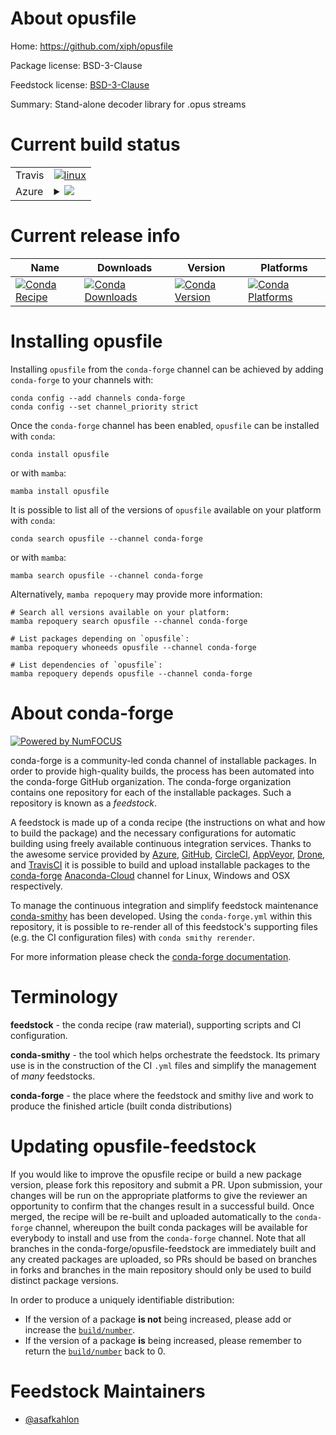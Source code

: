About opusfile
==============

Home: https://github.com/xiph/opusfile

Package license: BSD-3-Clause

Feedstock license: [BSD-3-Clause](https://github.com/conda-forge/opusfile-feedstock/blob/main/LICENSE.txt)

Summary: Stand-alone decoder library for .opus streams

Current build status
====================


<table><tr>
    <td>Travis</td>
    <td>
      <a href="https://app.travis-ci.com/conda-forge/opusfile-feedstock">
        <img alt="linux" src="https://img.shields.io/travis/com/conda-forge/opusfile-feedstock/main.svg?label=Linux">
      </a>
    </td>
  </tr>
    
  <tr>
    <td>Azure</td>
    <td>
      <details>
        <summary>
          <a href="https://dev.azure.com/conda-forge/feedstock-builds/_build/latest?definitionId=8930&branchName=main">
            <img src="https://dev.azure.com/conda-forge/feedstock-builds/_apis/build/status/opusfile-feedstock?branchName=main">
          </a>
        </summary>
        <table>
          <thead><tr><th>Variant</th><th>Status</th></tr></thead>
          <tbody><tr>
              <td>linux_64_openssl1.1.1</td>
              <td>
                <a href="https://dev.azure.com/conda-forge/feedstock-builds/_build/latest?definitionId=8930&branchName=main">
                  <img src="https://dev.azure.com/conda-forge/feedstock-builds/_apis/build/status/opusfile-feedstock?branchName=main&jobName=linux&configuration=linux%20linux_64_openssl1.1.1" alt="variant">
                </a>
              </td>
            </tr><tr>
              <td>linux_64_openssl3</td>
              <td>
                <a href="https://dev.azure.com/conda-forge/feedstock-builds/_build/latest?definitionId=8930&branchName=main">
                  <img src="https://dev.azure.com/conda-forge/feedstock-builds/_apis/build/status/opusfile-feedstock?branchName=main&jobName=linux&configuration=linux%20linux_64_openssl3" alt="variant">
                </a>
              </td>
            </tr><tr>
              <td>linux_aarch64_openssl1.1.1</td>
              <td>
                <a href="https://dev.azure.com/conda-forge/feedstock-builds/_build/latest?definitionId=8930&branchName=main">
                  <img src="https://dev.azure.com/conda-forge/feedstock-builds/_apis/build/status/opusfile-feedstock?branchName=main&jobName=linux&configuration=linux%20linux_aarch64_openssl1.1.1" alt="variant">
                </a>
              </td>
            </tr><tr>
              <td>linux_aarch64_openssl3</td>
              <td>
                <a href="https://dev.azure.com/conda-forge/feedstock-builds/_build/latest?definitionId=8930&branchName=main">
                  <img src="https://dev.azure.com/conda-forge/feedstock-builds/_apis/build/status/opusfile-feedstock?branchName=main&jobName=linux&configuration=linux%20linux_aarch64_openssl3" alt="variant">
                </a>
              </td>
            </tr><tr>
              <td>linux_ppc64le_openssl1.1.1</td>
              <td>
                <a href="https://dev.azure.com/conda-forge/feedstock-builds/_build/latest?definitionId=8930&branchName=main">
                  <img src="https://dev.azure.com/conda-forge/feedstock-builds/_apis/build/status/opusfile-feedstock?branchName=main&jobName=linux&configuration=linux%20linux_ppc64le_openssl1.1.1" alt="variant">
                </a>
              </td>
            </tr><tr>
              <td>linux_ppc64le_openssl3</td>
              <td>
                <a href="https://dev.azure.com/conda-forge/feedstock-builds/_build/latest?definitionId=8930&branchName=main">
                  <img src="https://dev.azure.com/conda-forge/feedstock-builds/_apis/build/status/opusfile-feedstock?branchName=main&jobName=linux&configuration=linux%20linux_ppc64le_openssl3" alt="variant">
                </a>
              </td>
            </tr><tr>
              <td>osx_64_openssl1.1.1</td>
              <td>
                <a href="https://dev.azure.com/conda-forge/feedstock-builds/_build/latest?definitionId=8930&branchName=main">
                  <img src="https://dev.azure.com/conda-forge/feedstock-builds/_apis/build/status/opusfile-feedstock?branchName=main&jobName=osx&configuration=osx%20osx_64_openssl1.1.1" alt="variant">
                </a>
              </td>
            </tr><tr>
              <td>osx_64_openssl3</td>
              <td>
                <a href="https://dev.azure.com/conda-forge/feedstock-builds/_build/latest?definitionId=8930&branchName=main">
                  <img src="https://dev.azure.com/conda-forge/feedstock-builds/_apis/build/status/opusfile-feedstock?branchName=main&jobName=osx&configuration=osx%20osx_64_openssl3" alt="variant">
                </a>
              </td>
            </tr><tr>
              <td>osx_arm64_openssl1.1.1</td>
              <td>
                <a href="https://dev.azure.com/conda-forge/feedstock-builds/_build/latest?definitionId=8930&branchName=main">
                  <img src="https://dev.azure.com/conda-forge/feedstock-builds/_apis/build/status/opusfile-feedstock?branchName=main&jobName=osx&configuration=osx%20osx_arm64_openssl1.1.1" alt="variant">
                </a>
              </td>
            </tr><tr>
              <td>osx_arm64_openssl3</td>
              <td>
                <a href="https://dev.azure.com/conda-forge/feedstock-builds/_build/latest?definitionId=8930&branchName=main">
                  <img src="https://dev.azure.com/conda-forge/feedstock-builds/_apis/build/status/opusfile-feedstock?branchName=main&jobName=osx&configuration=osx%20osx_arm64_openssl3" alt="variant">
                </a>
              </td>
            </tr>
          </tbody>
        </table>
      </details>
    </td>
  </tr>
</table>

Current release info
====================

| Name | Downloads | Version | Platforms |
| --- | --- | --- | --- |
| [![Conda Recipe](https://img.shields.io/badge/recipe-opusfile-green.svg)](https://anaconda.org/conda-forge/opusfile) | [![Conda Downloads](https://img.shields.io/conda/dn/conda-forge/opusfile.svg)](https://anaconda.org/conda-forge/opusfile) | [![Conda Version](https://img.shields.io/conda/vn/conda-forge/opusfile.svg)](https://anaconda.org/conda-forge/opusfile) | [![Conda Platforms](https://img.shields.io/conda/pn/conda-forge/opusfile.svg)](https://anaconda.org/conda-forge/opusfile) |

Installing opusfile
===================

Installing `opusfile` from the `conda-forge` channel can be achieved by adding `conda-forge` to your channels with:

```
conda config --add channels conda-forge
conda config --set channel_priority strict
```

Once the `conda-forge` channel has been enabled, `opusfile` can be installed with `conda`:

```
conda install opusfile
```

or with `mamba`:

```
mamba install opusfile
```

It is possible to list all of the versions of `opusfile` available on your platform with `conda`:

```
conda search opusfile --channel conda-forge
```

or with `mamba`:

```
mamba search opusfile --channel conda-forge
```

Alternatively, `mamba repoquery` may provide more information:

```
# Search all versions available on your platform:
mamba repoquery search opusfile --channel conda-forge

# List packages depending on `opusfile`:
mamba repoquery whoneeds opusfile --channel conda-forge

# List dependencies of `opusfile`:
mamba repoquery depends opusfile --channel conda-forge
```


About conda-forge
=================

[![Powered by
NumFOCUS](https://img.shields.io/badge/powered%20by-NumFOCUS-orange.svg?style=flat&colorA=E1523D&colorB=007D8A)](https://numfocus.org)

conda-forge is a community-led conda channel of installable packages.
In order to provide high-quality builds, the process has been automated into the
conda-forge GitHub organization. The conda-forge organization contains one repository
for each of the installable packages. Such a repository is known as a *feedstock*.

A feedstock is made up of a conda recipe (the instructions on what and how to build
the package) and the necessary configurations for automatic building using freely
available continuous integration services. Thanks to the awesome service provided by
[Azure](https://azure.microsoft.com/en-us/services/devops/), [GitHub](https://github.com/),
[CircleCI](https://circleci.com/), [AppVeyor](https://www.appveyor.com/),
[Drone](https://cloud.drone.io/welcome), and [TravisCI](https://travis-ci.com/)
it is possible to build and upload installable packages to the
[conda-forge](https://anaconda.org/conda-forge) [Anaconda-Cloud](https://anaconda.org/)
channel for Linux, Windows and OSX respectively.

To manage the continuous integration and simplify feedstock maintenance
[conda-smithy](https://github.com/conda-forge/conda-smithy) has been developed.
Using the ``conda-forge.yml`` within this repository, it is possible to re-render all of
this feedstock's supporting files (e.g. the CI configuration files) with ``conda smithy rerender``.

For more information please check the [conda-forge documentation](https://conda-forge.org/docs/).

Terminology
===========

**feedstock** - the conda recipe (raw material), supporting scripts and CI configuration.

**conda-smithy** - the tool which helps orchestrate the feedstock.
                   Its primary use is in the construction of the CI ``.yml`` files
                   and simplify the management of *many* feedstocks.

**conda-forge** - the place where the feedstock and smithy live and work to
                  produce the finished article (built conda distributions)


Updating opusfile-feedstock
===========================

If you would like to improve the opusfile recipe or build a new
package version, please fork this repository and submit a PR. Upon submission,
your changes will be run on the appropriate platforms to give the reviewer an
opportunity to confirm that the changes result in a successful build. Once
merged, the recipe will be re-built and uploaded automatically to the
`conda-forge` channel, whereupon the built conda packages will be available for
everybody to install and use from the `conda-forge` channel.
Note that all branches in the conda-forge/opusfile-feedstock are
immediately built and any created packages are uploaded, so PRs should be based
on branches in forks and branches in the main repository should only be used to
build distinct package versions.

In order to produce a uniquely identifiable distribution:
 * If the version of a package **is not** being increased, please add or increase
   the [``build/number``](https://docs.conda.io/projects/conda-build/en/latest/resources/define-metadata.html#build-number-and-string).
 * If the version of a package **is** being increased, please remember to return
   the [``build/number``](https://docs.conda.io/projects/conda-build/en/latest/resources/define-metadata.html#build-number-and-string)
   back to 0.

Feedstock Maintainers
=====================

* [@asafkahlon](https://github.com/asafkahlon/)

